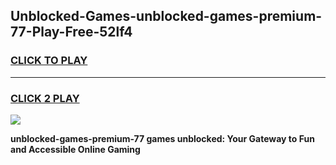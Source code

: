 
## Unblocked-Games-unblocked-games-premium-77-Play-Free-52lf4
<h3>
<a href="https://premium76.site?title=unblocked-games-premium-77&ref=17A">CLICK TO PLAY</a></h3>
<hr>

<h3>
<a href="https://premium76.site?title=unblocked-games-premium-77&ref=17A">CLICK 2 PLAY</a>
  
</h3>

<a href="https://premium76.site?title=unblocked-games-premium-77&ref=17A"><img src="https://clearcache.store/games.png"></a>


**unblocked-games-premium-77 games unblocked: Your Gateway to Fun and Accessible Online Gaming**
